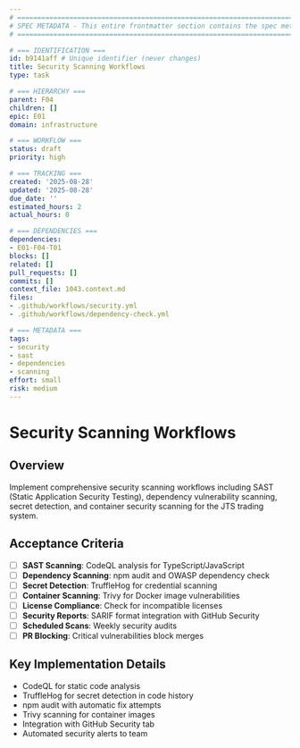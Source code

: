 ```yaml
---
# ============================================================================
# SPEC METADATA - This entire frontmatter section contains the spec metadata
# ============================================================================

# === IDENTIFICATION ===
id: b9141aff # Unique identifier (never changes)
title: Security Scanning Workflows
type: task

# === HIERARCHY ===
parent: F04
children: []
epic: E01
domain: infrastructure

# === WORKFLOW ===
status: draft
priority: high

# === TRACKING ===
created: '2025-08-28'
updated: '2025-08-28'
due_date: ''
estimated_hours: 2
actual_hours: 0

# === DEPENDENCIES ===
dependencies:
- E01-F04-T01
blocks: []
related: []
pull_requests: []
commits: []
context_file: 1043.context.md
files:
- .github/workflows/security.yml
- .github/workflows/dependency-check.yml

# === METADATA ===
tags:
- security
- sast
- dependencies
- scanning
effort: small
risk: medium
---
```



# Security Scanning Workflows

## Overview

Implement comprehensive security scanning workflows including SAST (Static Application Security Testing), dependency vulnerability scanning, secret detection, and container security scanning for the JTS trading system.

## Acceptance Criteria

- [ ] **SAST Scanning**: CodeQL analysis for TypeScript/JavaScript
- [ ] **Dependency Scanning**: npm audit and OWASP dependency check
- [ ] **Secret Detection**: TruffleHog for credential scanning
- [ ] **Container Scanning**: Trivy for Docker image vulnerabilities
- [ ] **License Compliance**: Check for incompatible licenses
- [ ] **Security Reports**: SARIF format integration with GitHub Security
- [ ] **Scheduled Scans**: Weekly security audits
- [ ] **PR Blocking**: Critical vulnerabilities block merges

## Key Implementation Details

- CodeQL for static code analysis
- TruffleHog for secret detection in code history
- npm audit with automatic fix attempts
- Trivy scanning for container images
- Integration with GitHub Security tab
- Automated security alerts to team
